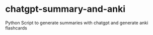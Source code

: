# chatgpt-summary-and-anki
Python Script to generate summaries with chatgpt and generate anki flashcards
